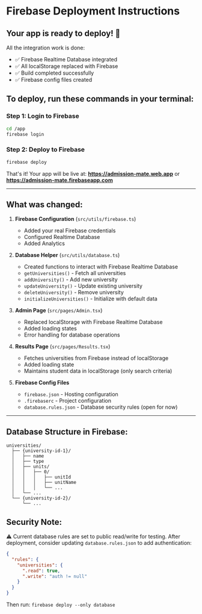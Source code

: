 # Firebase Deployment Instructions

## Your app is ready to deploy! 🚀

All the integration work is done:
- ✅ Firebase Realtime Database integrated
- ✅ All localStorage replaced with Firebase
- ✅ Build completed successfully
- ✅ Firebase config files created

## To deploy, run these commands in your terminal:

### Step 1: Login to Firebase
```bash
cd /app
firebase login
```

### Step 2: Deploy to Firebase
```bash
firebase deploy
```

That's it! Your app will be live at:
**https://admission-mate.web.app** or **https://admission-mate.firebaseapp.com**

---

## What was changed:

1. **Firebase Configuration** (`src/utils/firebase.ts`)
   - Added your real Firebase credentials
   - Configured Realtime Database
   - Added Analytics

2. **Database Helper** (`src/utils/database.ts`)
   - Created functions to interact with Firebase Realtime Database
   - `getUniversities()` - Fetch all universities
   - `addUniversity()` - Add new university
   - `updateUniversity()` - Update existing university
   - `deleteUniversity()` - Remove university
   - `initializeUniversities()` - Initialize with default data

3. **Admin Page** (`src/pages/Admin.tsx`)
   - Replaced localStorage with Firebase Realtime Database
   - Added loading states
   - Error handling for database operations

4. **Results Page** (`src/pages/Results.tsx`)
   - Fetches universities from Firebase instead of localStorage
   - Added loading state
   - Maintains student data in localStorage (only search criteria)

5. **Firebase Config Files**
   - `firebase.json` - Hosting configuration
   - `.firebaserc` - Project configuration
   - `database.rules.json` - Database security rules (open for now)

---

## Database Structure in Firebase:

```
universities/
  ├── {university-id-1}/
  │   ├── name
  │   ├── type
  │   ├── units/
  │   │   ├── 0/
  │   │   │   ├── unitId
  │   │   │   ├── unitName
  │   │   │   └── ...
  │   └── ...
  └── {university-id-2}/
      └── ...
```

## Security Note:

⚠️ Current database rules are set to public read/write for testing.
After deployment, consider updating `database.rules.json` to add authentication:

```json
{
  "rules": {
    "universities": {
      ".read": true,
      ".write": "auth != null"
    }
  }
}
```

Then run: `firebase deploy --only database`
